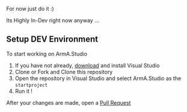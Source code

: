 For now just do it :)

Its Highly In-Dev right now anyway ...

## Setup DEV Environment

To start working on ArmA.Studio

1. If you have not already, [download](https://www.visualstudio.com/de/downloads/) and install Visual Studio
2. Clone or Fork and Clone this repository
3. Open the repository in Visual Studio and select ArmA.Studio as the `startproject`
4. Run it !



After your changes are made, open a [Pull Request](https://github.com/X39/ArmA.Studio/blob/master/PULL_REQUEST_TEMPLATE.md)

